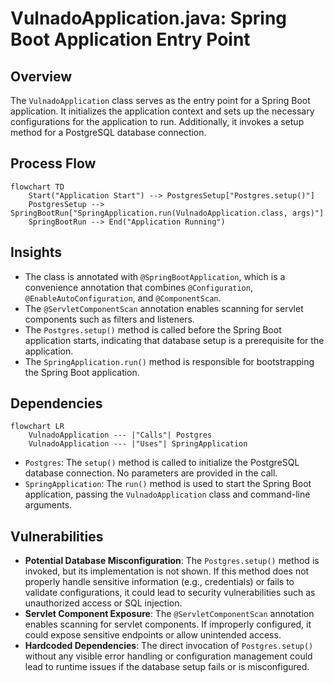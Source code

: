 # VulnadoApplication.java: Spring Boot Application Entry Point

## Overview
The `VulnadoApplication` class serves as the entry point for a Spring Boot application. It initializes the application context and sets up the necessary configurations for the application to run. Additionally, it invokes a setup method for a PostgreSQL database connection.

## Process Flow
```mermaid
flowchart TD
    Start("Application Start") --> PostgresSetup["Postgres.setup()"]
    PostgresSetup --> SpringBootRun["SpringApplication.run(VulnadoApplication.class, args)"]
    SpringBootRun --> End("Application Running")
```

## Insights
- The class is annotated with `@SpringBootApplication`, which is a convenience annotation that combines `@Configuration`, `@EnableAutoConfiguration`, and `@ComponentScan`.
- The `@ServletComponentScan` annotation enables scanning for servlet components such as filters and listeners.
- The `Postgres.setup()` method is called before the Spring Boot application starts, indicating that database setup is a prerequisite for the application.
- The `SpringApplication.run()` method is responsible for bootstrapping the Spring Boot application.

## Dependencies
```mermaid
flowchart LR
    VulnadoApplication --- |"Calls"| Postgres
    VulnadoApplication --- |"Uses"| SpringApplication
```

- `Postgres`: The `setup()` method is called to initialize the PostgreSQL database connection. No parameters are provided in the call.
- `SpringApplication`: The `run()` method is used to start the Spring Boot application, passing the `VulnadoApplication` class and command-line arguments.

## Vulnerabilities
- **Potential Database Misconfiguration**: The `Postgres.setup()` method is invoked, but its implementation is not shown. If this method does not properly handle sensitive information (e.g., credentials) or fails to validate configurations, it could lead to security vulnerabilities such as unauthorized access or SQL injection.
- **Servlet Component Exposure**: The `@ServletComponentScan` annotation enables scanning for servlet components. If improperly configured, it could expose sensitive endpoints or allow unintended access.
- **Hardcoded Dependencies**: The direct invocation of `Postgres.setup()` without any visible error handling or configuration management could lead to runtime issues if the database setup fails or is misconfigured.
